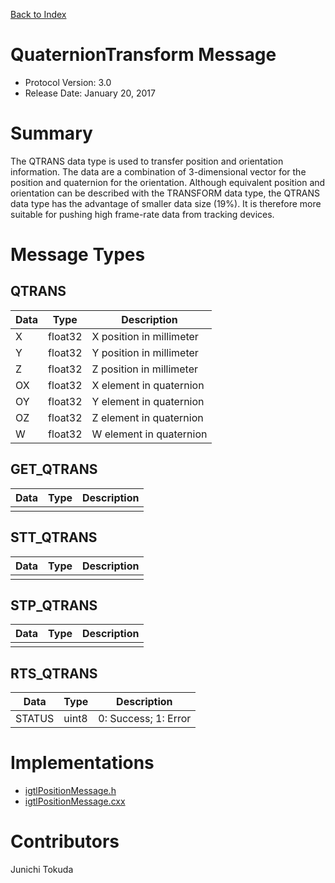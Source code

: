 [Back to Index](/Documents/Protocol/index.md)

QuaternionTransform Message
===========================

- Protocol Version: 3.0
- Release Date: January 20, 2017

Summary
=======

The QTRANS data type is used to transfer position and orientation information.
The data are a combination of 3-dimensional vector for the position and
quaternion for the orientation. Although equivalent position and orientation can
be described with the TRANSFORM data type, the QTRANS data type has the
advantage of smaller data size (19%). It is therefore more suitable for pushing
high frame-rate data from tracking devices.

Message Types
=============

QTRANS
------

 Data         | Type          | Description
--------------|---------------|-------------------------------------------------
 X            | float32       | X position in millimeter
 Y            | float32       | Y position in millimeter
 Z            | float32       | Z position in millimeter
 OX           | float32       | X element in quaternion
 OY           | float32       | Y element in quaternion
 OZ           | float32       | Z element in quaternion
 W            | float32       | W element in quaternion

GET_QTRANS
-------------------

 Data         | Type          | Description
--------------|---------------|-------------------------------------------------
              |               |

STT_QTRANS
-------------------

 Data         | Type          | Description
--------------|---------------|-------------------------------------------------
              |               |

STP_QTRANS
-------------------

 Data         | Type          | Description
--------------|---------------|-------------------------------------------------
              |               |

RTS_QTRANS
-------------------

 Data         | Type          | Description
--------------|---------------|-------------------------------------------------
 STATUS       | uint8         | 0: Success; 1: Error


Implementations
===================

* [igtlPositionMessage.h](/Source/igtlPositionMessage.h)
* [igtlPositionMessage.cxx](/Source/igtlPositionMessage.cxx)


Contributors
===================
Junichi Tokuda


